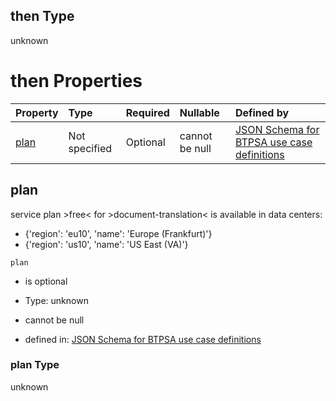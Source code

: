 ## then Type

unknown

# then Properties

| Property      | Type          | Required | Nullable       | Defined by                                                                                                                                                                                                                                      |
| :------------ | :------------ | :------- | :------------- | :---------------------------------------------------------------------------------------------------------------------------------------------------------------------------------------------------------------------------------------------- |
| [plan](#plan) | Not specified | Optional | cannot be null | [JSON Schema for BTPSA use case definitions](btpsa-usecase-properties-services-items-allof-1-then-allof-36-then-allof-1-then-properties-plan.md "undefined#/properties/services/items/allOf/1/then/allOf/36/then/allOf/1/then/properties/plan") |

## plan

service plan >free< for >document-translation< is available in data centers:

*   {'region': 'eu10', 'name': 'Europe (Frankfurt)'}
*   {'region': 'us10', 'name': 'US East (VA)'}

`plan`

*   is optional

*   Type: unknown

*   cannot be null

*   defined in: [JSON Schema for BTPSA use case definitions](btpsa-usecase-properties-services-items-allof-1-then-allof-36-then-allof-1-then-properties-plan.md "undefined#/properties/services/items/allOf/1/then/allOf/36/then/allOf/1/then/properties/plan")

### plan Type

unknown
